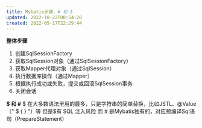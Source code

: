 ```yaml
---
title: Mybatis步骤、# 和 $
updated: 2022-10-22T08:54:20
created: 2022-05-17T22:29:44
---
```


**整体步骤**
1.  创建SqlSessionFactory
2.  获取SqlSession对象（通过SqlSessionFactory）
3.  获取Mapper代理对象（通过SqlSession）
4.  执行数据库操作（通过Mapper）
5.  根据执行成功或失败，提交或回滚SqlSession事务
6.  关闭会话

**\$ 和 \#**
\$ 在大多数语法里用的最多，只是字符串的简单替换，比如JSTL、@Value（" \$ { } "）等
但是\$有 SQL 注入风险
而 \# 是Mybatis独有的，对应预编译Sql语句（PrepareStatement）
